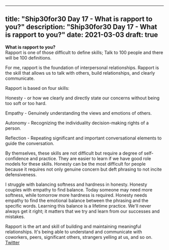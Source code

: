 
---
title: "Ship30for30 Day 17 - What is rapport to you?"
description: "Ship30for30 Day 17 - What is rapport to you?"
date: 2021-03-03
draft: true
---

**What is rapport to you?**  
Rapport is one of those difficult to define skills; Talk to 100 people and there will be 100 definitions.  

For me, rapport is the foundation of interpersonal relationships. Rapport is the skill that allows us to talk with others, build relationships, and clearly communicate.  

Rapport is based on four skills:

Honesty - or how we clearly and directly state our concerns without being too soft or too hard.   

Empathy - Genuinely understanding the views and emotions of others.  

Autonomy - Recognizing the individuality decision-making rights of a person.  

Reflection - Repeating significant and important conversational elements to guide the conversation.  

By themselves, these skills are not difficult but require a degree of self-confidence and practice. They are easier to learn if we have good role models for these skills. Honesty can be the most difficult for people because it requires not only genuine concern but deft phrasing to not incite defensiveness.  

I struggle with balancing softness and hardness in honesty. Honesty couples with empathy to find balance. Today someone may need more softness, while tomorrow more hardness is required. Honesty needs empathy to find the emotional balance between the phrasing and the specific words. Learning this balance is a lifetime practice. We'll never always get it right; it matters that we try and learn from our successes and mistakes.

Rapport is the art and skill of building and maintaining meaningful relationships. It's being able to understand and communicate with coworkers, peers, significant others, strangers yelling at us, and so on.  
[Twitter]()